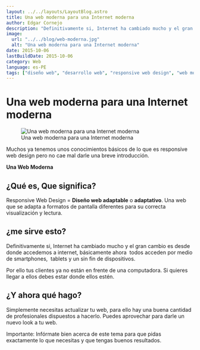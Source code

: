 ```yaml
---
layout: ../../layouts/LayoutBlog.astro
title: Una web moderna para una Internet moderna
author: Edgar Cornejo
description: "Definitivamente si, Internet ha cambiado mucho y el gran cambio es desde donde accedemos a internet, básicamente ahora  todos acceden por medio de smartphones,  tablets y un sin fin de dispositivos. Por ello tus clientes ya no están en frente de una computadora. Si quieres llegar a ellos debes estar donde ellos estén."
image:
  url: "../../blog/web-moderna.jpg"
  alt: "Una web moderna para una Internet moderna"
date: 2015-10-06
lastBuildDate: 2015-10-06
category: Web
language: es-PE
tags: ["diseño web", "desarrollo web", "responsive web design", "web moderna"]
---
```


# Una web moderna para una Internet moderna

<figure>
  <img src="../../blog/web-moderna.jpg" alt="Una web moderna para una Internet moderna"/>
  <figcaption>Una web moderna para una Internet moderna</figcaption>
</figure>

Muchos ya tenemos unos conocimientos básicos de lo que es responsive web design pero no cae mal darle una breve introducción.

**Una Web Moderna**

## ¿Qué es, Que significa?

Responsive Web Design = **Diseño web adaptable** o **adaptativo**.
Una web que se adapta a formatos de pantalla diferentes para su correcta visualización y lectura.

## ¿me sirve esto?

Definitivamente si, Internet ha cambiado mucho y el gran cambio es desde donde accedemos a internet, básicamente ahora  todos acceden por medio de smartphones,  tablets y un sin fin de dispositivos.

Por ello tus clientes ya no están en frente de una computadora. Si quieres llegar a ellos debes estar donde ellos estén.

## ¿Y ahora qué hago?

Simplemente necesitas actualizar tu web, para ello hay una buena cantidad de profesionales dispuestos a hacerlo. Puedes aprovechar para darle un nuevo look a tu web.

Importante: Infórmate bien acerca de este tema para que pidas exactamente lo que necesitas y que tengas buenos resultados.


